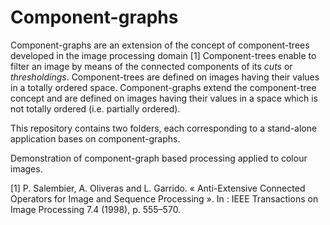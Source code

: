 # Component-graphs

Component-graphs are an extension of the concept of component-trees developed in the image processing domain [1]
Component-trees enable to filter an image by means of the connected components of its *cuts* or *thresholdings*. Component-trees are defined on images having their values in a totally ordered space. Component-graphs extend the component-tree concept and are defined on images having their values in a space which is not totally ordered (i.e. partially ordered). 

This repository contains two folders, each corresponding to a stand-alone application bases on component-graphs.

Demonstration of component-graph based processing applied to colour images.


[1] P. Salembier, A. Oliveras and L. Garrido. « Anti-Extensive Connected Operators for Image and Sequence Processing ». In : IEEE Transactions on Image Processing 7.4 (1998), p. 555–570.



